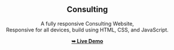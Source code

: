 <div align="center">
  
  <h2 align="center">Consulting</h2>

  A fully responsive Consulting Website, <br />Responsive for all devices, build using HTML, CSS, and JavaScript.

  <a href="https://apconsulting.netlify.app/"><strong>➥ Live Demo</strong></a>

</div>
